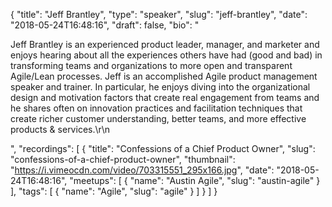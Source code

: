 {
  "title": "Jeff Brantley",
  "type": "speaker",
  "slug": "jeff-brantley",
  "date": "2018-05-24T16:48:16",
  "draft": false,
  "bio": "<p>Jeff Brantley is an experienced product leader, manager, and marketer and enjoys hearing about all the experiences others have had (good and bad) in transforming teams and organizations to more open and transparent Agile/Lean processes. Jeff is an accomplished Agile product management speaker and trainer. In particular, he enjoys diving into the organizational design and motivation factors that create real engagement from teams and he shares often on innovation practices and facilitation techniques that create richer customer understanding, better teams, and more effective products & services.\r\n</p>",
  "recordings": [
    {
      "title": "Confessions of a Chief Product Owner",
      "slug": "confessions-of-a-chief-product-owner",
      "thumbnail": "https://i.vimeocdn.com/video/703315551_295x166.jpg",
      "date": "2018-05-24T16:48:16",
      "meetups": [
        {
          "name": "Austin Agile",
          "slug": "austin-agile"
        }
      ],
      "tags": [
        {
          "name": "Agile",
          "slug": "agile"
        }
      ]
    }
  ]
}